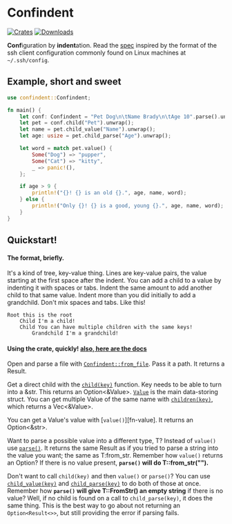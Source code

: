 # Confindent
[![Crates](https://flat.badgen.net/crates/v/confindent)][crate]
[![Downloads](https://flat.badgen.net/crates/d/confindent)][crate]

[crate]: https://crates.io/crates/confindent

**Conf**iguration by **indent**ation. Read the [spec][spec] inspired by
the format of the ssh client configuration commonly found on Linux machines
at `~/.ssh/config`.

[spec]: https://github.com/gennyble/confindent/blob/main/spec.md

## Example, short and sweet
```rust
use confindent::Confindent;

fn main() {
	let conf: Confindent = "Pet Dog\n\tName Brady\n\tAge 10".parse().unwrap();
	let pet = conf.child("Pet").unwrap();
	let name = pet.child_value("Name").unwrap();
	let age: usize = pet.child_parse("Age").unwrap();

	let word = match pet.value() {
		Some("Dog") => "pupper",
		Some("Cat") => "kitty",
		_ => panic!(),
	};

	if age > 9 {
		println!("{}! {} is an old {}.", age, name, word);
	} else {
		println!("Only {}! {} is a good, young {}.", age, name, word);
	}
}
```

## Quickstart!

#### The format, briefly.
It's a kind of tree, key-value thing. Lines are key-value pairs, the value
starting at the first space after the indent. You can add a child to a value
by indenting it with spaces or tabs. Indent the same amount to add another
child to that same value. Indent more than you did initially to add a
grandchild. Don't mix spaces and tabs. Like this!
```
Root this is the root
	Child I'm a child!
	Child You can have multiple children with the same keys!
		Grandchild I'm a grandchild!
```

#### Using the crate, quickly! [also, here are the docs](https://docs.rs/confindent)

Open and parse a file with [`Confindent::from_file`][ff]. Pass it a path. It returns
a Result.

Get a direct child with the [`child(key)`][child] function. Key needs to be able
to turn into a &str. This returns an Option<&Value>. [`Value`][value] is the main data-storing
struct. You can get multiple Value of the same name with [`children(key)`][children], which
returns a Vec<&Value>.

You can get a Value's value with [`value()`][fn-value]. It returns an Option<&str>.

Want to parse a possible value into a different type, T? Instead of `value()` use
[`parse()`][parse]. It returns the same Result as if you tried to parse a string
into the value you want; the same as T:from_str. Remember how `value()`
returns an Option? If there is no value present, **`parse()` will do T::from_str("").**

Don't want to call `child(key)` and then `value()` or `parse()`? You can use
[`child_value(key)`][childvalue] and [`child_parse(key)`][childparse] to do both of those
at once. Remember how **`parse()` will give T::FromStr() an empty string** if there is no
value? Well, if no child is found on a call to `child_parse(key)`, it does the same thing.
This is the best way to go about not returning an `Option<Result<>>`, but
still providing the error if parsing fails. 

[ff]: https://docs.rs//confindent/2.0.0/confindent/struct.Confindent.html#method.from_file
[child]: https://docs.rs//confindent/2.0.0/confindent/struct.Value.html#method.child
[children]: https://docs.rs//confindent/2.0.0/confindent/struct.Value.html#method.children
[value]: https://docs.rs//confindent/2.0.0/confindent/struct.Value.html#method.value
[parse]: https://docs.rs//confindent/2.0.0/confindent/struct.Value.html#method.parse
[childvalue]: https://docs.rs//confindent/2.0.0/confindent/struct.Value.html#method.childvalue
[childparse]: https://docs.rs//confindent/2.0.0/confindent/struct.Value.html#method.childparse